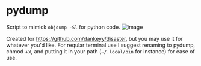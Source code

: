 # pydump
Script to mimick `objdump -Sl` for python code.
![image](https://user-images.githubusercontent.com/74069206/194884870-ae3ff602-65f4-404a-aa09-723d1e15d7d4.png)

Created for https://github.com/dankeyy/disaster, but you may use it for whatever you'd like.
For reqular terminal use I suggest renaming to pydump, chmod +x, and putting it in your path (`~/.local/bin` for instance) for ease of use.

